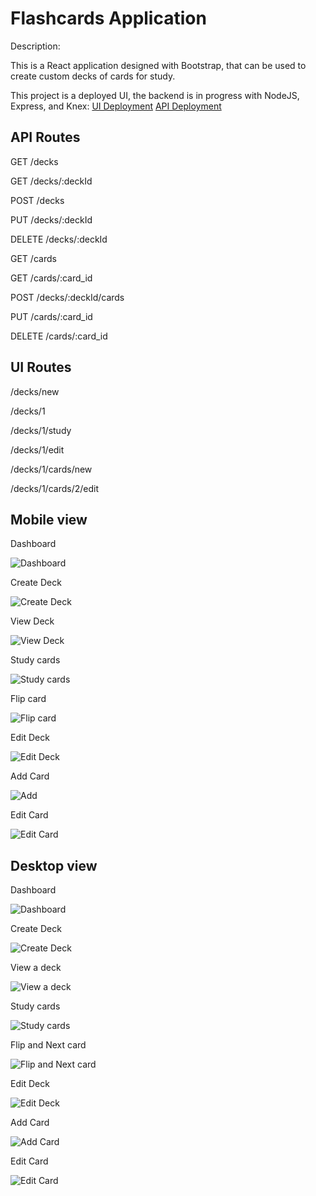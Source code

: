 # Flashcards Application

Description:

This is a React application designed with Bootstrap, that can be used to create custom decks of cards for study.

This project is a deployed UI, the backend is in progress with NodeJS, Express, and Knex:
    [UI Deployment](https://flash-cards-a-react-ezbdyjxxr-mariahcasciola.vercel.app/)
    [API Deployment](https://flash-card-backend.onrender.com)

## API Routes

GET /decks

GET /decks/:deckId

POST /decks

PUT /decks/:deckId

DELETE /decks/:deckId

GET /cards

GET /cards/:card_id

POST /decks/:deckId/cards

PUT /cards/:card_id

DELETE /cards/:card_id

## UI Routes

/decks/new

/decks/1

/decks/1/study

/decks/1/edit

/decks/1/cards/new

/decks/1/cards/2/edit

## Mobile view

Dashboard

![Dashboard](/front-end/public/images/Moblie-dashboard.png)

Create Deck

![Create Deck](/front-end/public/images/Mobile-create-deck.png)

View Deck

![View Deck](/front-end/public/images/Moblie-view-deck.png)

Study cards

![Study cards](/front-end/public/images/Mobile-study-cards.png)

Flip card

![Flip card](/front-end/public/images/Mobile-flip-card.png)

Edit Deck

![Edit Deck](/front-end/public/images/Mobile-edit-deck.png)

Add Card

![Add](/front-end/public/images/Mobile-add-card.png)

Edit Card

![Edit Card](/front-end/public/images/mobile-edit-card.png)

## Desktop view

Dashboard

![Dashboard](/front-end/public/images/Desktop-dashboard.png)

Create Deck

![Create Deck](/front-end/public/images/Desktop-create-deck.png)

View a deck

![View a deck](/front-end/public/images/Desktop-view-deck.png)

Study cards

![Study cards](/front-end/public/images/Desktop-study-cards.png)

Flip and Next card

![Flip and Next card](/front-end/public/images/desktop-next-card.png)

Edit Deck

![Edit Deck](/front-end/public/images/Desktop-edit-deck.png)

Add Card

![Add Card](/front-end/public/images/Desktop-add-card.png)

Edit Card

![Edit Card](/front-end/public/images/desktop-edit-card.png)
